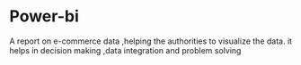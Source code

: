 # Power-bi
A report on e-commerce data ,helping the authorities to visualize the data. it helps in decision making ,data integration and problem solving

